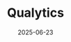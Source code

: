 ---  
layout: startup_page  
title: "Qualytics"  
id: "qualytics.ai"  
permalink: "/qualyticsqualytics.ai06232025/"  
website: "https://www.qualytics.ai/"  
funding_round: "Series A"  
funding_amount: "$10M"  
investors: "BMW i Ventures, Conductive Ventures, The Hill Fund by Firebrand Ventures, Tech Square Ventures, Knoll Ventures, Inner Loop Capital, SaaS Venture Capital, Rich Family Ventures"  
about: "Qualytics is an enterprise platform for augmented data quality that helps teams proactively manage data quality with automated anomaly detection, intelligent rule generation, and no-code workflows. The platform works across cloud-native and legacy environments, integrating with tools like Databricks, Snowflake, and data catalogs."  
markets: "Data Quality, AI, Analytics, Data Integration, Software"  
hq: "Baltimore, Maryland, United States"  
founded_year: "2020"  
linkedin: "https://www.linkedin.com/company/qualyticsinc"  
twitter: "https://twitter.com/QualyticsData"  
instagram: ""  
facebook: "https://www.facebook.com/QualyticsData"  
crunchbase: "https://www.crunchbase.com/organization/qualytics"  
pitchbook: "https://pitchbook.com/profiles/company/458164-27"  

date_display: "23-Jun-2025"  
date: "2025-06-23"

# SEO Optimization  
meta_title: "Qualytics - Series A Funding ($10M)"  
meta_description: "Qualytics, Qualytics is an enterprise platform for augmented data quality that helps teams proactively manage data quality with automated anomaly detection, inte..."  
meta_keywords: "Qualytics, Data Quality, AI, Analytics, Data Integration, Software, Series A funding"  
canonical_url: "https://startup.projectstartups.com/qualyticsqualytics.ai06232025/"  
---